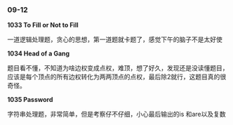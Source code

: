 ### 09-12

**1033 To Fill or Not to Fill**

一道逻辑处理题，贪心的思想，第一道题就卡题了，感觉下午的脑子不是太好使

**1034 Head of a Gang**

题目看不懂，不知道为啥边权变成点权，难顶，想了好久，发现还是没读懂题目，应该是每个顶点的所有边权转化为两两顶点的点权，最后除2就行，这题目真的很奇怪。

**1035 Password**

字符串处理题，非常简单，但是考察仔不仔细，小心最后输出的is 和are以及复数
